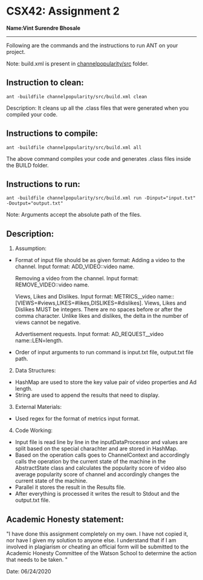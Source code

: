 # CSX42: Assignment 2
**Name:Vint Surendre Bhosale** 

-----------------------------------------------------------------------

Following are the commands and the instructions to run ANT on your project.


Note: build.xml is present in [channelpopularity/src](./channelpopularity/src/) folder.

## Instruction to clean:

```commandline
ant -buildfile channelpopularity/src/build.xml clean
```

Description: It cleans up all the .class files that were generated when you
compiled your code.

## Instructions to compile:

```commandline
ant -buildfile channelpopularity/src/build.xml all
```
The above command compiles your code and generates .class files inside the BUILD folder.

## Instructions to run:

```commandline
ant -buildfile channelpopularity/src/build.xml run -Dinput="input.txt" -Doutput="output.txt"
```
Note: Arguments accept the absolute path of the files.


## Description:
1. Assumption:
 - Format of input file should be as given format:
   Adding a video to the channel. Input format: ADD_VIDEO::video name.

   Removing a video from the channel. Input format: REMOVE_VIDEO::video name.

   Views, Likes and Dislikes. Input format: METRICS__video name::[VIEWS=#views,LIKES=#likes,DISLIKES=#dislikes].
   Views, Likes and Dislikes MUST be integers.
   There are no spaces before or after the comma character.
   Unlike likes and dislikes, the delta in the number of views cannot be negative.

   Advertisement requests. Input format: AD_REQUEST__video name::LEN=length.
 - Order of input arguments to run command is input.txt file, output.txt file path.

2. Data Structures:
 - HashMap are used to store the key value pair of video properties and Ad length.
 - String are used to append the results that need to display.

3. External Materials:
 - Used regex for the format of metrics input format.

4. Code Working:
 - Input file is read line by line in the inputDataProcessor and values are split based on the special charachter
   and are stored in HashMap.
 - Based on the operation calls goes to ChannelContext and accordingly calls the operation by the current state
   of the machine in the AbstractState class and calculates the popularity score of video also average popularity
   score of channel and accordingly changes the current state of the machine.
 - Parallel it stores the result in the Results file.
 - After everything is processed it writes the result to Stdout and the output.txt file.


## Academic Honesty statement:

"I have done this assignment completely on my own. I have not copied
it, nor have I given my solution to anyone else. I understand that if
I am involved in plagiarism or cheating an official form will be
submitted to the Academic Honesty Committee of the Watson School to
determine the action that needs to be taken. "

Date: 06/24/2020



